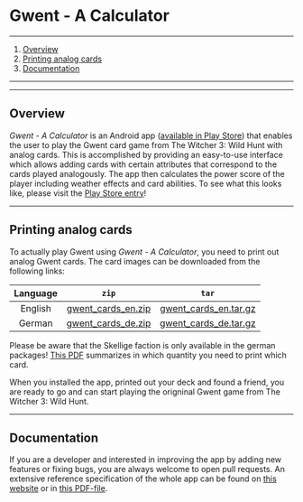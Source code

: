 # Gwent - A Calculator

---
<!-- TOC -->
1. [Overview](#overview)
2. [Printing analog cards](#printing-analog-cards)
3. [Documentation](#documentation)
<!-- TOC -->
---
---

## Overview

*Gwent - A Calculator* is an Android app ([available in Play Store](https://play.google.com/store/apps/details?id=com.peternaggschga.gwint)) 
that enables the user to play the Gwent card game from The Witcher 3: Wild Hunt with analog cards.
This is accomplished by providing an easy-to-use interface which allows adding cards with certain
attributes that correspond to the cards played analogously. 
The app then calculates the power score of the player including weather effects and card abilities.
To see what this looks like, please visit the [Play Store entry](https://play.google.com/store/apps/details?id=com.peternaggschga.gwint)!

---

## Printing analog cards

To actually play Gwent using *Gwent - A Calculator*, you need to print out analog Gwent cards. The card images can be downloaded from the following links:

| Language |                                         `zip`                                         |                                            `tar`                                            |
|:--------:|:-------------------------------------------------------------------------------------:|:-------------------------------------------------------------------------------------------:|
| English  | [gwent_cards_en.zip](https://peternaggschga.github.io/Gwent/cards/gwent_cards_en.zip) | [gwent_cards_en.tar.gz](https://peternaggschga.github.io/Gwent/cards/gwent_cards_en.tar.gz) |
|  German  | [gwent_cards_de.zip](https://peternaggschga.github.io/Gwent/cards/gwent_cards_de.zip) | [gwent_cards_de.tar.gz](https://peternaggschga.github.io/Gwent/cards/gwent_cards_de.tar.gz) |

Please be aware that the Skellige faction is only available in the german packages! [This PDF](https://peternaggschga.github.io/Gwent/cards/printing-layout.pdf) summarizes in which quantity you need to print which card.

When you installed the app, printed out your deck and found a friend, you are ready to go and can start playing the origninal Gwent game from The Witcher 3: Wild Hunt. 


---

## Documentation

If you are a developer and interested in improving the app by adding new features or fixing bugs, you are always welcome to open pull requests. An extensive reference specification of the whole app can be found on [this website](https://peternaggschga.github.io/Gwent/) or in [this PDF-file](https://peternaggschga.github.io/Gwent/documentation.pdf).
